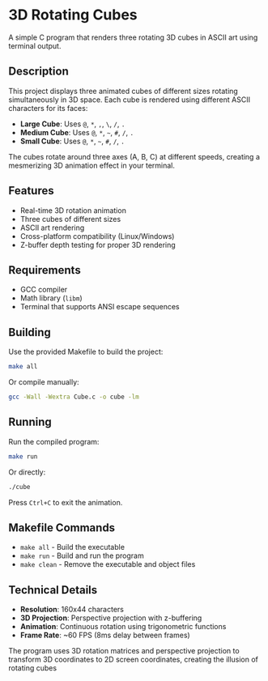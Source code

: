 # 3D Rotating Cubes

A simple C program that renders three rotating 3D cubes in ASCII art using terminal output.

## Description

This project displays three animated cubes of different sizes rotating simultaneously in 3D space. Each cube is rendered using different ASCII characters for its faces:

- **Large Cube**: Uses `@`, `*`, `,`, `\`, `/`, `.`
- **Medium Cube**: Uses `@`, `*`, `~`, `#`, `/`, `.`
- **Small Cube**: Uses `@`, `*`, `~`, `#`, `/`, `.`

The cubes rotate around three axes (A, B, C) at different speeds, creating a mesmerizing 3D animation effect in your terminal.

## Features

- Real-time 3D rotation animation
- Three cubes of different sizes
- ASCII art rendering
- Cross-platform compatibility (Linux/Windows)
- Z-buffer depth testing for proper 3D rendering

## Requirements

- GCC compiler
- Math library (`libm`)
- Terminal that supports ANSI escape sequences

## Building

Use the provided Makefile to build the project:

```bash
make all
```

Or compile manually:

```bash
gcc -Wall -Wextra Cube.c -o cube -lm
```

## Running

Run the compiled program:

```bash
make run
```

Or directly:

```bash
./cube
```

Press `Ctrl+C` to exit the animation.

## Makefile Commands

- `make all` - Build the executable
- `make run` - Build and run the program
- `make clean` - Remove the executable and object files

## Technical Details

- **Resolution**: 160x44 characters
- **3D Projection**: Perspective projection with z-buffering
- **Animation**: Continuous rotation using trigonometric functions
- **Frame Rate**: ~60 FPS (8ms delay between frames)

The program uses 3D rotation matrices and perspective projection to transform 3D coordinates to 2D screen coordinates, creating the illusion of rotating cubes